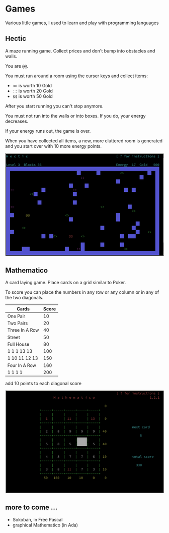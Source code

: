 
# Games

Various little games, I used to learn and play with programming languages

## Hectic

A maze running game. Collect prices and don't bump into obstacles and walls.

You are ``@@``.

You must run around a room using the curser keys and collect items:

* ``<>`` is worth 10 Gold
* ``::`` is worth 20 Gold
* ``$$`` is worth 50 Gold

After you start running you can't stop anymore.

You must not run into the walls or into boxes. If you do, your energy decreases.

If your energy runs out, the game is over.

When you have collected all items, a new, more cluttered room is generated
and you start over with 10 more energy points.

![Hectic screenshot](images/hectic01.png)

## Mathematico

A card laying game. Place cards on a grid similar to Poker.

To score you can place the numbers in any row or any column or in any of the two diagonals.

Cards            | Score
-----------------|------
One Pair         |   10
Two Pairs        |   20
Three In A Row   |   40
Street           |   50
Full House       |   80
1 1 1 13 13      |  100
1 10 11 12 13    |  150
Four In A Row    |  160
1 1 1 1          |  200

add 10 points to each diagonal score

![Mathematico screenshot](images/mathematico01.png)

## more to come ...

* Sokoban, in Free Pascal
* graphical Mathematico (in Ada)